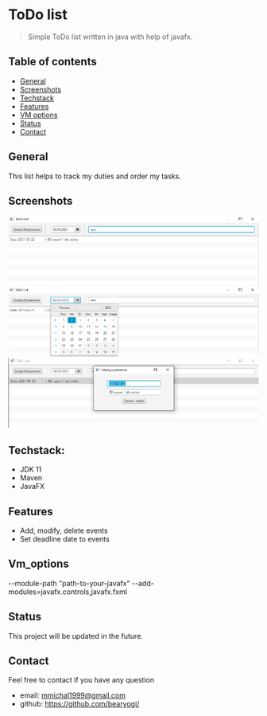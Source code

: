 # ToDo list
>Simple ToDo list written in java with help of javafx.

## Table of contents
* [General](#general)
* [Screenshots](#screenshots)
* [Techstack](#techstack)
* [Features](#features)
* [VM options](#vm_options)
* [Status](#Status)
* [Contact](#Contact)
## General
This list helps to track my duties and order my tasks.

## Screenshots
<p align="left">
  <img src="./img/img1.png" height="140" width="937" alt="Img1">
  <img src="./img/img2.png" height="140" width="936" alt="Img2">
  <img src="./img/img3.png" height="140" width="938" alt="Img3">
</p>

## Techstack:
- JDK 11
- Maven
- JavaFX

## Features
* Add, modify, delete events
* Set deadline date to events

## Vm_options

--module-path "path-to-your-javafx" --add-modules=javafx.controls,javafx.fxml

## Status
This project will be updated in the future.

## Contact
Feel free to contact if you have any question
* email: mmichal1999@gmail.com
* github: https://github.com/bearyogi/